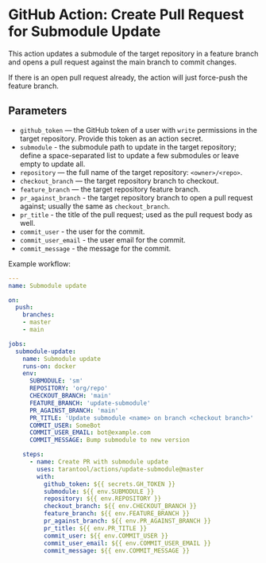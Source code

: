 # GitHub Action: Create Pull Request for Submodule Update

This action updates a submodule of the target repository in a feature branch and 
opens a pull request against the main branch to commit changes.

If there is an open pull request already, the action will just force-push the 
feature branch.

## Parameters

- `github_token` — the GitHub token of a user with `write` permissions in the 
  target repository. Provide this token as an action secret.
- `submodule` - the submodule path to update in the target repository; define a 
  space-separated list to update a few submodules or leave empty to update all.
- `repository` — the full name of the target repository: `<owner>/<repo>`.
- `checkout_branch` — the target repository branch to checkout.
- `feature_branch` — the target repository feature branch.
- `pr_against_branch` - the target repository branch to open a pull request 
  against; usually the same as `checkout_branch`.
- `pr_title` - the title of the pull request; used as the pull request body 
  as well.
- `commit_user` - the user for the commit.
- `commit_user_email` - the user email for the commit.
- `commit_message` - the message for the commit.

Example workflow:

```yml
---
name: Submodule update

on:
  push:
    branches: 
    - master
    - main

jobs:
  submodule-update:
    name: Submodule update
    runs-on: docker
    env:
      SUBMODULE: 'sm'
      REPOSITORY: 'org/repo'
      CHECKOUT_BRANCH: 'main'
      FEATURE_BRANCH: 'update-submodule'
      PR_AGAINST_BRANCH: 'main'
      PR_TITLE: 'Update submodule <name> on branch <checkout branch>'
      COMMIT_USER: SomeBot
      COMMIT_USER_EMAIL: bot@example.com
      COMMIT_MESSAGE: Bump submodule to new version

    steps:
      - name: Create PR with submodule update
        uses: tarantool/actions/update-submodule@master
        with:
          github_token: ${{ secrets.GH_TOKEN }}
          submodule: ${{ env.SUBMODULE }}
          repository: ${{ env.REPOSITORY }}
          checkout_branch: ${{ env.CHECKOUT_BRANCH }}
          feature_branch: ${{ env.FEATURE_BRANCH }}
          pr_against_branch: ${{ env.PR_AGAINST_BRANCH }}
          pr_title: ${{ env.PR_TITLE }}
          commit_user: ${{ env.COMMIT_USER }}
          commit_user_email: ${{ env.COMMIT_USER_EMAIL }}
          commit_message: ${{ env.COMMIT_MESSAGE }}
```
